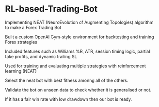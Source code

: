 # RL-based-Trading-Bot
Implementing NEAT (NeuroEvolution of Augmenting Topologies) algorithm to make a Forex Trading Bot


Built a custom OpenAI Gym-style environment for backtesting and training Forex strategies

Included features such as Williams %R, ATR, session timing logic, partial take profits, and dynamic trailing SL

Used for training and evaluating multiple strategies with reinforcement learning (NEAT)

Select the neat bot with best fitness amonng all of the others.

Validate the bot on unseen data to check whether it is generalised or not.

If it has a fair win rate with low drawdown then our bot is ready.
